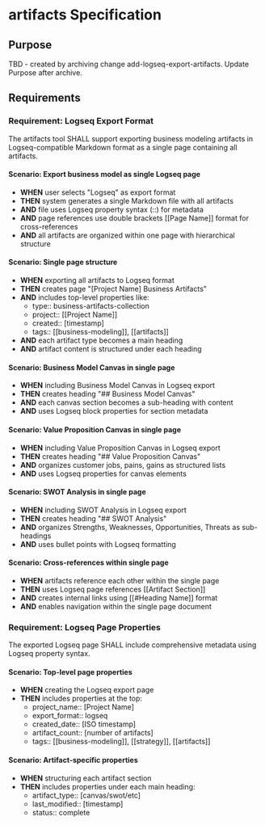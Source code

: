 # artifacts Specification

## Purpose
TBD - created by archiving change add-logseq-export-artifacts. Update Purpose after archive.
## Requirements
### Requirement: Logseq Export Format
The artifacts tool SHALL support exporting business modeling artifacts in Logseq-compatible Markdown format as a single page containing all artifacts.

#### Scenario: Export business model as single Logseq page
- **WHEN** user selects "Logseq" as export format
- **THEN** system generates a single Markdown file with all artifacts
- **AND** file uses Logseq property syntax (::) for metadata
- **AND** page references use double brackets [[Page Name]] format for cross-references
- **AND** all artifacts are organized within one page with hierarchical structure

#### Scenario: Single page structure
- **WHEN** exporting all artifacts to Logseq format
- **THEN** creates page "[Project Name] Business Artifacts"
- **AND** includes top-level properties like:
  - type:: business-artifacts-collection
  - project:: [[Project Name]]
  - created:: [timestamp]
  - tags:: [[business-modeling]], [[artifacts]]
- **AND** each artifact type becomes a main heading
- **AND** artifact content is structured under each heading

#### Scenario: Business Model Canvas in single page
- **WHEN** including Business Model Canvas in Logseq export
- **THEN** creates heading "## Business Model Canvas"
- **AND** each canvas section becomes a sub-heading with content
- **AND** uses Logseq block properties for section metadata

#### Scenario: Value Proposition Canvas in single page
- **WHEN** including Value Proposition Canvas in Logseq export
- **THEN** creates heading "## Value Proposition Canvas"
- **AND** organizes customer jobs, pains, gains as structured lists
- **AND** uses Logseq properties for canvas elements

#### Scenario: SWOT Analysis in single page
- **WHEN** including SWOT Analysis in Logseq export
- **THEN** creates heading "## SWOT Analysis"
- **AND** organizes Strengths, Weaknesses, Opportunities, Threats as sub-headings
- **AND** uses bullet points with Logseq formatting

#### Scenario: Cross-references within single page
- **WHEN** artifacts reference each other within the single page
- **THEN** uses Logseq page references [[Artifact Section]]
- **AND** creates internal links using [[#Heading Name]] format
- **AND** enables navigation within the single page document

### Requirement: Logseq Page Properties
The exported Logseq page SHALL include comprehensive metadata using Logseq property syntax.

#### Scenario: Top-level page properties
- **WHEN** creating the Logseq export page
- **THEN** includes properties at the top:
  - project_name:: [Project Name]
  - export_format:: logseq
  - created_date:: [ISO timestamp]
  - artifact_count:: [number of artifacts]
  - tags:: [[business-modeling]], [[strategy]], [[artifacts]]

#### Scenario: Artifact-specific properties
- **WHEN** structuring each artifact section
- **THEN** includes properties under each main heading:
  - artifact_type:: [canvas/swot/etc]
  - last_modified:: [timestamp]
  - status:: complete

